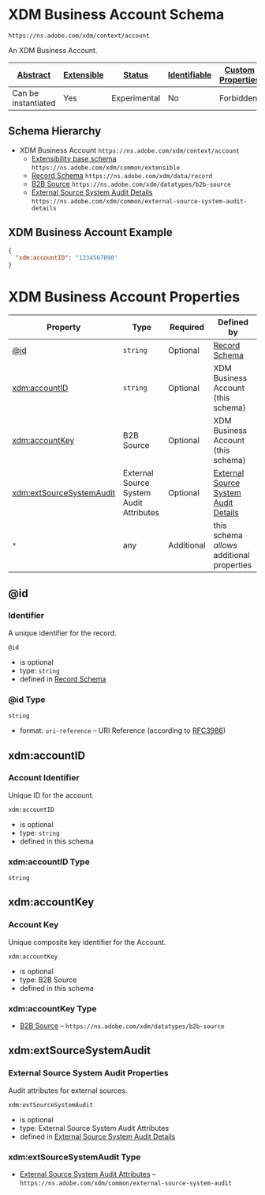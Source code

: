 
# XDM Business Account Schema

```
https://ns.adobe.com/xdm/context/account
```

An XDM Business Account.

| [Abstract](../../../abstract.md) | [Extensible](../../../extensions.md) | [Status](../../../status.md) | [Identifiable](../../../id.md) | [Custom Properties](../../../extensions.md) | [Additional Properties](../../../extensions.md) | Defined In |
|----------------------------------|--------------------------------------|------------------------------|--------------------------------|---------------------------------------------|-------------------------------------------------|------------|
| Can be instantiated | Yes | Experimental | No | Forbidden | Permitted | [classes/b2b/account.schema.json](classes/b2b/account.schema.json) |
## Schema Hierarchy

* XDM Business Account `https://ns.adobe.com/xdm/context/account`
  * [Extensibility base schema](../../datatypes/extensible.schema.md) `https://ns.adobe.com/xdm/common/extensible`
  * [Record Schema](../../behaviors/record.schema.md) `https://ns.adobe.com/xdm/data/record`
  * [B2B Source](../../datatypes/b2b/b2b-source.schema.md) `https://ns.adobe.com/xdm/datatypes/b2b-source`
  * [External Source System Audit Details](../../fieldgroups/shared/external-source-system-audit-details.schema.md) `https://ns.adobe.com/xdm/common/external-source-system-audit-details`


## XDM Business Account Example
```json
{
  "xdm:accountID": "1234567890"
}
```

# XDM Business Account Properties

| Property | Type | Required | Defined by |
|----------|------|----------|------------|
| [@id](#id) | `string` | Optional | [Record Schema](../../behaviors/record.schema.md#id) |
| [xdm:accountID](#xdmaccountid) | `string` | Optional | XDM Business Account (this schema) |
| [xdm:accountKey](#xdmaccountkey) | B2B Source | Optional | XDM Business Account (this schema) |
| [xdm:extSourceSystemAudit](#xdmextsourcesystemaudit) | External Source System Audit Attributes | Optional | [External Source System Audit Details](../../fieldgroups/shared/external-source-system-audit-details.schema.md#xdmextsourcesystemaudit) |
| `*` | any | Additional | this schema *allows* additional properties |

## @id
### Identifier

A unique identifier for the record.

`@id`
* is optional
* type: `string`
* defined in [Record Schema](../../behaviors/record.schema.md#id)

### @id Type


`string`
* format: `uri-reference` – URI Reference (according to [RFC3986](https://tools.ietf.org/html/rfc3986))






## xdm:accountID
### Account Identifier

Unique ID for the account.

`xdm:accountID`
* is optional
* type: `string`
* defined in this schema

### xdm:accountID Type


`string`






## xdm:accountKey
### Account Key

Unique composite key identifier for the Account.

`xdm:accountKey`
* is optional
* type: B2B Source
* defined in this schema

### xdm:accountKey Type


* [B2B Source](../../datatypes/b2b/b2b-source.schema.md) – `https://ns.adobe.com/xdm/datatypes/b2b-source`





## xdm:extSourceSystemAudit
### External Source System Audit Properties

Audit attributes for external sources.

`xdm:extSourceSystemAudit`
* is optional
* type: External Source System Audit Attributes
* defined in [External Source System Audit Details](../../fieldgroups/shared/external-source-system-audit-details.schema.md#xdmextsourcesystemaudit)

### xdm:extSourceSystemAudit Type


* [External Source System Audit Attributes](../../datatypes/auditing/external-source-system-audit.schema.md) – `https://ns.adobe.com/xdm/common/external-source-system-audit`




